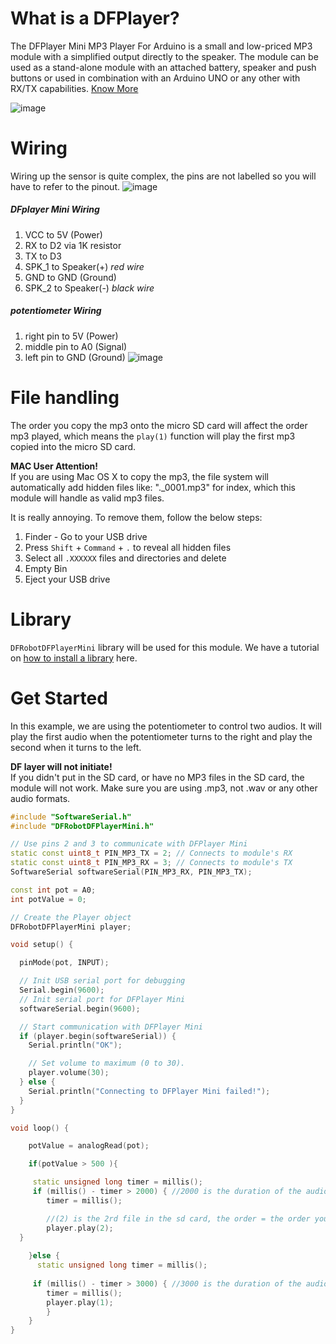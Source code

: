 # What is a DFPlayer?
The DFPlayer Mini MP3 Player For Arduino is a small and low-priced MP3 module with a simplified output directly to the speaker. The module can be used as a stand-alone module with an attached battery, speaker and push buttons or used in combination with an Arduino UNO or any other with RX/TX capabilities.
[Know More](https://wiki.dfrobot.com/DFPlayer_Mini_SKU_DFR0299#target_0)

![image](https://github.com/creativetechnologylab/physicalComputingTutorials/assets/64136454/b59a20aa-8cb4-445d-b309-c8496ef8b5c3)

# Wiring
Wiring up the sensor is quite complex, the pins are not labelled so you will have to refer to the pinout.
![image](https://github.com/creativetechnologylab/physicalComputingTutorials/assets/64136454/3fd99334-fdcc-445f-aa53-7f26a9dd9563)

##### DFplayer Mini Wiring
1. VCC to 5V (Power)
1. RX to D2 via 1K resistor
1. TX to D3
1. SPK_1 to Speaker(+) *red wire*
1. GND to GND (Ground)
1. SPK_2 to Speaker(-) *black wire*

##### potentiometer Wiring
1. right pin to 5V (Power)
1. middle pin to A0 (Signal)
1. left pin to GND (Ground)
![image](https://github.com/creativetechnologylab/physicalComputingTutorials/assets/64136454/dc7c3efc-70c8-477e-a132-54f5e7dee8b0)


# File handling
The order you copy the mp3 onto the micro SD card will affect the order mp3 played, which means the `play(1)` function will play the first mp3 copied into the micro SD card.

<p class="callout warning"> <b>MAC User Attention!</b><br / > If you are using Mac OS X to copy the mp3, the file system will automatically add hidden files like: "._0001.mp3" for index, which this module will handle as valid mp3 files.<br / ></p>

It is really annoying. To remove them, follow the below steps:

1. Finder - Go to your USB drive
2. Press `Shift` + `Command` + `.` to reveal all hidden files
3. Select all `.XXXXXX` files and directories and delete
4. Empty Bin
5. Eject your USB drive


# Library
`DFRobotDFPlayerMini` library will be used for this module. We have a tutorial on [how to install a library](https://lab.arts.ac.uk/books/physical-computing/page/how-to-install-libraries) here.

# Get Started
In this example, we are using the potentiometer to control two audios. It will play the first audio when the potentiometer turns to the right and play the second when it turns to the left.

<p class="callout warning"> <b>DF layer will not initiate!</b><br / > If you didn't put in the SD card, or have no MP3 files in the SD card, the module will not work. Make sure you are using .mp3, not .wav or any other audio formats.<br / ></p>

````c++
#include "SoftwareSerial.h"
#include "DFRobotDFPlayerMini.h"

// Use pins 2 and 3 to communicate with DFPlayer Mini
static const uint8_t PIN_MP3_TX = 2; // Connects to module's RX
static const uint8_t PIN_MP3_RX = 3; // Connects to module's TX
SoftwareSerial softwareSerial(PIN_MP3_RX, PIN_MP3_TX);

const int pot = A0;
int potValue = 0;

// Create the Player object
DFRobotDFPlayerMini player;

void setup() {

  pinMode(pot, INPUT);

  // Init USB serial port for debugging
  Serial.begin(9600);
  // Init serial port for DFPlayer Mini
  softwareSerial.begin(9600);

  // Start communication with DFPlayer Mini
  if (player.begin(softwareSerial)) {
    Serial.println("OK");

    // Set volume to maximum (0 to 30).
    player.volume(30);
  } else {
    Serial.println("Connecting to DFPlayer Mini failed!");
  }      
}

void loop() {

	potValue = analogRead(pot);

	if(potValue > 500 ){ 

	 static unsigned long timer = millis();
 	 if (millis() - timer > 2000) { //2000 is the duration of the audio(1)
  		timer = millis();

   		//(2) is the 2rd file in the sd card, the order = the order you copied the file to it
   		player.play(2);  
  }
  
	}else {
  	  static unsigned long timer = millis();
  
 	 if (millis() - timer > 3000) { //3000 is the duration of the audio(2)
  	  	timer = millis();
   		player.play(1); 
  		}
	}
}
````
